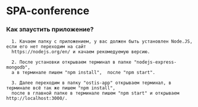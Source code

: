 # SPA-conference
### Как зпаустить приложение? ###

      1. Качаем папку с приложением, у вас должен быть установлен Node.JS, если его нет переходим на сайт 
      https://nodejs.org/en/ и качаем рекомедуемую версию. 
      
      2. После установки открываем терминал в папке "nodejs-express-mongodb",
      а в терминале пишем "npm install",  после "npm start".
      
      3. Далее переходим в папку "ostis-app" открываем терминал, в терминале всё так же пишем "npm install", 
      после в главной папке в терминале пишем "npm start" и открываем http://localhost:3000/.  
